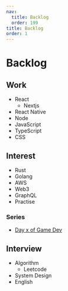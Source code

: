 ```yaml
---
nav:
  title: Backlog
  order: 199
title: Backlog
order: 1
---
```


# Backlog

## Work

- React
  - Nextjs
- React Native
- Node
- JavaScript
- TypeScript
- CSS

## Interest

- Rust
- Golang
- AWS
- Web3
- GraphQL
- Practise

### Series

- [Day x of Game Dev](https://medium.com/@ethanmartin377)

## Interview

- Algorithm
  - Leetcode
- System Design
- English





